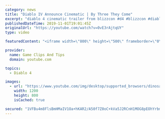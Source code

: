 ```yaml
---
category: news
title: "Diablo IV Announce Cinematic | By Three They Come"
excerpt: "diablo 4 cinematic trailer from blizzcon #d4 #blizzcon #diablo."
publishedDateTime: 2019-11-01T19:01:45Z
originalUrl: "https://youtube.com/watch?v=0vE3rAjtqUY"
type: video

featuredContent: "<iframe width=\"800\" height=\"500\" frameborder=\"0\" src=\"https://www.youtube.com/embed/0vE3rAjtqUY\" allow=\"accelerometer; autoplay; encrypted-media; gyroscope; picture-in-picture\" allowfullscreen></iframe>"

provider:
  name: Game Clips And Tips
  domain: youtube.com

topics:
  - Diablo 4

images:
  - url: "https://www.youtube.com/img/desktop/supported_browsers/dinosaur.png"
    width: 1200
    height: 800
    isCached: true

secured: "1VFBu4m8FlsBmHMaIV1Oa+hKAR2/A50f7Z0oC+kVa5J2RCnH1MOG8pEOhYrbmkS/IZK2O9z5Sghrfn6IO9a5Th1wfq2dQGKJwM7WTjvRr2sXzrKNu7jnEwGdNfiA2XYwPCJeWGIjeZfvvvjUDaEGssNDdP8sTCHR3xrIR2uUsFlc9reoBMjFARKRq1JQvMDy4G8hwu5fhNCUiwgLM+p/9Nqe6pAq6Dfpne5IgHVxvD+eEs3IIyHLpL3kleGmusBVSUcwpjTs4WZFTm66XTQHAP+7KS9a7xBoHfrUq0OQuvtBwv054UKuUkinchoJAKDaKBZxe4CeQWMzoogB8WT8MZ4pHl/g/pClD1YJ8VIY5huqNgX6RxHRUoIkDsl2xfBWV8d/e9MBb+fawo3iuXVuBQ==;TJjes4Wkfi5zbqZRVNkxwg=="
---
```


